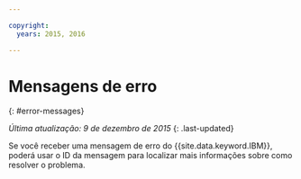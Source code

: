 ```yaml
---

copyright:
  years: 2015, 2016

---
```



# Mensagens de erro
{: #error-messages}

*Última atualização: 9 de dezembro de 2015*
{: .last-updated}

Se você receber uma mensagem de erro do {{site.data.keyword.IBM}},
poderá usar o ID da mensagem para localizar mais informações sobre como resolver
o problema. 

